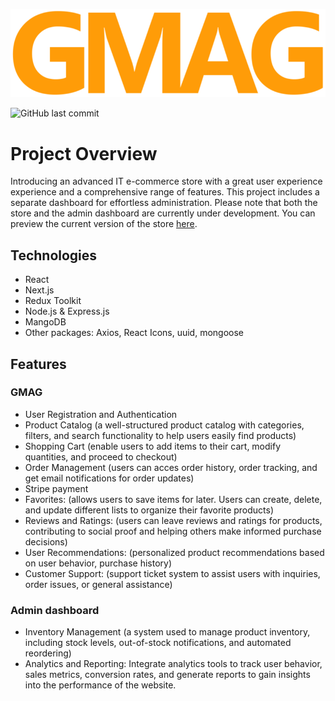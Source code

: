 ![GMAG Logo](https://github.com/Aur71/gmag/blob/ae5db3ad0886c98335d01e7861f0b57ed65c9a93/public/logo.png)

![GitHub last commit](https://img.shields.io/github/last-commit/Aur71/gmag)

# Project Overview
Introducing an advanced IT e-commerce store with a great user experience experience and a comprehensive range of features. This project includes a separate dashboard for effortless administration. Please note that both the store and the admin dashboard are currently under development. You can preview the current version of the store [here](https://gmag.vercel.app/).

## Technologies
- React
- Next.js
- Redux Toolkit
- Node.js & Express.js
- MangoDB
- Other packages: Axios, React Icons, uuid, mongoose

## Features

### GMAG
- User Registration and Authentication
- Product Catalog (a well-structured product catalog with categories, filters, and search functionality to help users easily find products)
- Shopping Cart (enable users to add items to their cart, modify quantities, and proceed to checkout)
- Order Management (users can acces order history, order tracking, and get email notifications for order updates)
- Stripe payment
- Favorites: (allows users to save items for later. Users can create, delete, and update different lists to organize their favorite products)
- Reviews and Ratings: (users can leave reviews and ratings for products, contributing to social proof and helping others make informed purchase decisions)
- User Recommendations: (personalized product recommendations based on user behavior, purchase history)
- Customer Support: (support ticket system to assist users with inquiries, order issues, or general assistance)

### Admin dashboard
- Inventory Management (a system used to manage product inventory, including stock levels, out-of-stock notifications, and automated reordering)
- Analytics and Reporting: Integrate analytics tools to track user behavior, sales metrics, conversion rates, and generate reports to gain insights into the performance of the website.



<!-- ## Pages
### [Home](https://gmag.vercel.app/)
- First item
- Second item
- Third item -->


